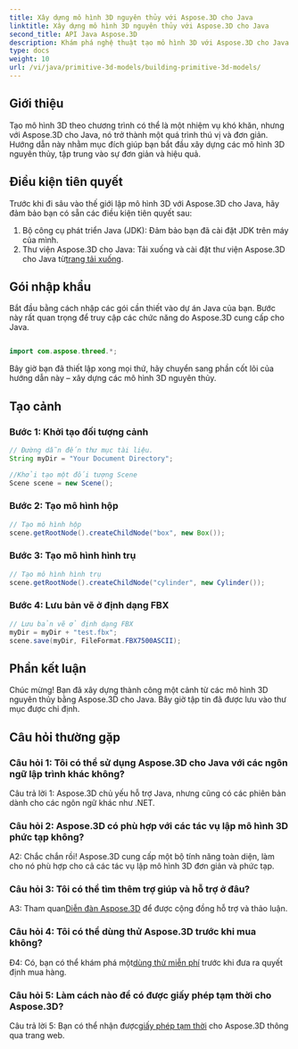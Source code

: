 ```yaml
---
title: Xây dựng mô hình 3D nguyên thủy với Aspose.3D cho Java
linktitle: Xây dựng mô hình 3D nguyên thủy với Aspose.3D cho Java
second_title: API Java Aspose.3D
description: Khám phá nghệ thuật tạo mô hình 3D với Aspose.3D cho Java. Học cách xây dựng các mô hình 3D nguyên thủy một cách dễ dàng và phát huy khả năng sáng tạo của bạn.
type: docs
weight: 10
url: /vi/java/primitive-3d-models/building-primitive-3d-models/
---
```

## Giới thiệu

Tạo mô hình 3D theo chương trình có thể là một nhiệm vụ khó khăn, nhưng với Aspose.3D cho Java, nó trở thành một quá trình thú vị và đơn giản. Hướng dẫn này nhằm mục đích giúp bạn bắt đầu xây dựng các mô hình 3D nguyên thủy, tập trung vào sự đơn giản và hiệu quả.

## Điều kiện tiên quyết

Trước khi đi sâu vào thế giới lập mô hình 3D với Aspose.3D cho Java, hãy đảm bảo bạn có sẵn các điều kiện tiên quyết sau:

1. Bộ công cụ phát triển Java (JDK): Đảm bảo bạn đã cài đặt JDK trên máy của mình.
2.  Thư viện Aspose.3D cho Java: Tải xuống và cài đặt thư viện Aspose.3D cho Java từ[trang tải xuống](https://releases.aspose.com/3d/java/).

## Gói nhập khẩu

Bắt đầu bằng cách nhập các gói cần thiết vào dự án Java của bạn. Bước này rất quan trọng để truy cập các chức năng do Aspose.3D cung cấp cho Java.

```java

import com.aspose.threed.*;
```

Bây giờ bạn đã thiết lập xong mọi thứ, hãy chuyển sang phần cốt lõi của hướng dẫn này – xây dựng các mô hình 3D nguyên thủy.

## Tạo cảnh

### Bước 1: Khởi tạo đối tượng cảnh

```java
// Đường dẫn đến thư mục tài liệu.
String myDir = "Your Document Directory";

//Khởi tạo một đối tượng Scene
Scene scene = new Scene();
```

### Bước 2: Tạo mô hình hộp

```java
// Tạo mô hình hộp
scene.getRootNode().createChildNode("box", new Box());
```

### Bước 3: Tạo mô hình hình trụ

```java
// Tạo mô hình hình trụ
scene.getRootNode().createChildNode("cylinder", new Cylinder());
```

### Bước 4: Lưu bản vẽ ở định dạng FBX

```java
// Lưu bản vẽ ở định dạng FBX
myDir = myDir + "test.fbx";
scene.save(myDir, FileFormat.FBX7500ASCII);
```

## Phần kết luận

Chúc mừng! Bạn đã xây dựng thành công một cảnh từ các mô hình 3D nguyên thủy bằng Aspose.3D cho Java. Bây giờ tập tin đã được lưu vào thư mục được chỉ định.

## Câu hỏi thường gặp

### Câu hỏi 1: Tôi có thể sử dụng Aspose.3D cho Java với các ngôn ngữ lập trình khác không?

Câu trả lời 1: Aspose.3D chủ yếu hỗ trợ Java, nhưng cũng có các phiên bản dành cho các ngôn ngữ khác như .NET.

### Câu hỏi 2: Aspose.3D có phù hợp với các tác vụ lập mô hình 3D phức tạp không?

A2: Chắc chắn rồi! Aspose.3D cung cấp một bộ tính năng toàn diện, làm cho nó phù hợp cho cả các tác vụ lập mô hình 3D đơn giản và phức tạp.

### Câu hỏi 3: Tôi có thể tìm thêm trợ giúp và hỗ trợ ở đâu?

 A3: Tham quan[Diễn đàn Aspose.3D](https://forum.aspose.com/c/3d/18) để được cộng đồng hỗ trợ và thảo luận.

### Câu hỏi 4: Tôi có thể dùng thử Aspose.3D trước khi mua không?

 Đ4: Có, bạn có thể khám phá một[dùng thử miễn phí](https://releases.aspose.com/) trước khi đưa ra quyết định mua hàng.

### Câu hỏi 5: Làm cách nào để có được giấy phép tạm thời cho Aspose.3D?

 Câu trả lời 5: Bạn có thể nhận được[giấy phép tạm thời](https://purchase.aspose.com/temporary-license/) cho Aspose.3D thông qua trang web.